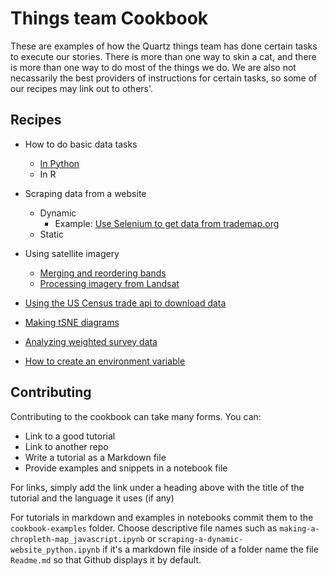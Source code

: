 # Things team Cookbook

These are examples of how the Quartz things team has done certain tasks to execute our stories. There is more than one way to skin a cat, and there is more than one way to do most of the things we do. We are also not necassarily the best providers of instructions for certain tasks, so some of our recipes may link out to others'.

## Recipes

- How to do basic data tasks
    - [In Python](./basic-data-tasks/basic-data-tasks-python.ipynb)
    - In R

- Scraping data from a website
    - Dynamic
    	- Example: [Use Selenium to get data from trademap.org](./scrape-and-clean-trademap-data/)
    - Static
- Using satellite imagery
    - [Merging and reordering bands](./reordering-bands-and-merging-satellite-imagery_cl-gdal.md)
    - [Processing imagery from Landsat](./processing-landsat-images.md)
- [Using the US Census trade api to download data](./downloading-us-trade-data-from-the-us-census-api-in-r.ipynb)
- [Making tSNE diagrams](./making-tsne-diagrams/Readme.md)
- [Analyzing weighted survey data](./weighted-survey-analysis/weighted-survey-analysis.ipynb)
- [How to create an environment variable](./how-to-create-an-environment-variable.md)

## Contributing

Contributing to the cookbook can take many forms. You can:
- Link to a good tutorial
- Link to another repo
- Write a tutorial as a Markdown file
- Provide examples and snippets in a notebook file

For links, simply add the link under a heading above with the title of the tutorial and the language it uses (if any)

For tutorials in markdown and examples in notebooks commit them to the `cookbook-examples` folder. Choose descriptive file names such as `making-a-chropleth-map_javascript.ipynb` or `scraping-a-dynamic-website_python.ipynb` if it's a markdown file inside of a folder name the file `Readme.md` so that Github displays it by default.
